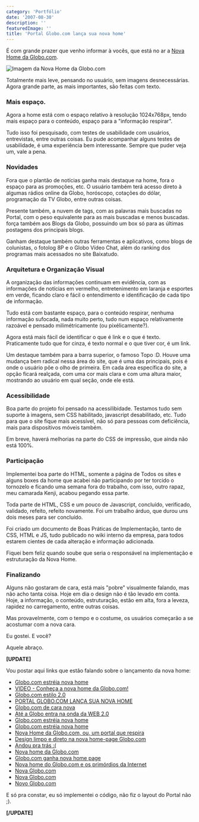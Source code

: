 ```yaml
---
category: 'Portfólio'
date: '2007-08-30'
description: ''
featuredImage: ''
title: 'Portal Globo.com lança sua nova home'
---
```


É com grande prazer que venho informar à vocês, que está no ar a [Nova Home da Globo.com](http://www.globo.com/).

![Imagem da Nova Home da Globo.com](/assets/images/posts/0_11431586_00.jpg)

Totalmente mais leve, pensando no usuário, sem imagens desnecessárias. Agora grande parte, as mais importantes, são feitas com texto.

### Mais espaço.

Agora a home está com o espaço relativo à resolução 1024x768px, tendo mais espaço para o conteúdo, espaço para a "informação respirar".

Tudo isso foi pesquisado, com testes de usabilidade com usuários, entrevistas, entre outras coisas. Eu pude acompanhar alguns testes de usabilidade, é uma experiência bem interessante. Sempre que puder veja um, vale a pena.

### Novidades

Fora que o plantão de notícias ganha mais destaque na home, fora o espaço para as promoções, etc. O usuário também terá acesso direto à algumas rádios online da Globo, horóscopo, cotações do dólar, programação da TV Globo, entre outras coisas.

Presente também, a nuvem de tags, com as palavras mais buscadas no Portal, com o peso equivalente para as mais buscadas e menos buscadas. força também aos Blogs da Globo, possuindo um box só para as últimas postagens dos principais blogs.

Ganham destaque também outras ferramentas e aplicativos, como blogs de colunistas, o fotolog 8P e o Globo Vídeo Chat, além do ranking dos programas mais acessados no site Baixatudo.

### Arquitetura e Organização Visual

A organização das informações continuam em evidência, com as informações de notícias em vermelho, entretenimento em laranja e esportes em verde, ficando claro e fácil o entendimento e identificação de cada tipo de informação.

Tudo está com bastante espaço, para o conteúdo respirar, nenhuma informação sufocada, nada muito perto, tudo num espaço relativamente razoável e pensado milimétricamente (ou pixélicamente?).

Agora está mais fácil de identificar o que é link e o que é texto. Praticamente tudo que for cinza, é texto normal e o que tiver cor, é um link.

Um destaque também para a barra superior, o famoso Topo :D. Houve uma mudança bem radical nessa área do site, que é uma das principais, pois é onde o usuário põe o olho de primeira. Em cada área específica do site, a opção ficará realçada, com uma cor mais clara e com uma altura maior, mostrando ao usuário em qual seção, onde ele está.

### Acessibilidade

Boa parte do projeto foi pensado na acessilibidade. Testamos tudo sem suporte à imagens, sem CSS habilitado, javascript desabilitado, etc. Tudo para que o site fique mais acessível, não só para pessoas com deficiência, mais para dispositivos móveis também.

Em breve, haverá melhorias na parte do CSS de impressão, que ainda não está 100%.

### Participação

Implementei boa parte do HTML, somente a página de Todos os sites e alguns boxes da home que acabei não participando por ter torcido o tornozelo e ficando uma semana fora do trabalho, com isso, outro rapaz, meu camarada Kenji, acabou pegando essa parte.

Toda parte de HTML, CSS e um pouco de Javascript, concluído, verificado, validado, refeito, refeito novamente. Foi um trabalho árduo, que durou uns dois meses para ser concluído.

Foi criado um documento de Boas Práticas de Implementação, tanto de CSS, HTML e JS, tudo publicado no wiki interno da empresa, para todos estarem cientes de cada alteração e informação adicionada.

Fiquei bem feliz quando soube que seria o responsável na implementação e estruturação da Nova Home.

### Finalizando

Alguns não gostaram de cara, está mais "pobre" visualmente falando, mas não acho tanta coisa. Hoje em dia o design não é tão levado em conta. Hoje, a informação, o conteúdo, estruturação, estão em alta, fora a leveza, rapidez no carregamento, entre outras coisas.

Mas provavelmente, com o tempo e o costume, os usuários começarão a se acostumar com a nova cara.

Eu gostei. E você?

Aquele abraço.

**\[UPDATE\]**

Vou postar aqui links que estão falando sobre o lançamento da nova home:

- [Globo.com estréia nova home](http://g1.globo.com/Noticias/Tecnologia/0,,MUL95922-6174,00.html)
- [VIDEO - Conheça a nova home da Globo.com!](http://video.globo.com/Videos/Player/0,,GIM722232-7759-CONHECA+A+NOVA+HOME+DA+GLOBOCOM,00.html)
- [Globo.com estilo 2.0](http://portalgyn.blog.br/2007/08/30/globocom-estilo-20/)
- [PORTAL GLOBO.COM LANÇA SUA NOVA HOME](http://www.portaldasnoticias.com/portal-globocom-lanca-sua-nova-home/)
- [Globo.com de cara nova](http://www.dourado.net/2007/08/30/globocom-de-cara-nova/)
- [Até a Globo entra na onda da WEB 2.0](http://internauta20.blogspot.com/2007/08/at-globo-entra-na-onda-da-web-20.html)
- [Globo.com estréia nova home](http://blog.mofo.art.br/2007/08/29/globocom-estreia-nova-home/)
- [Globo.com estréia nova home](http://www.alexandresaddi.com/2007/08/30/globocom-estreia-nova-home/)
- [Nova Home da Globo.com, ou, um portal que respira](http://www.carreirasolo.org/archives/nova_home_da_globoc.html)
- [Design limpo e direto na nova home-page Globo.com](http://blog.mhavila.com.br/2007/08/30/design-limpo-e-direto-na-nova-home-page-globocom/)
- [Andou pra trás :(](http://www.viuisso.com.br/2007/09/01/andou-pra-tras/)
- [Nova home da Globo.com](http://marciamaia.wordpress.com/2007/08/30/nova-home-da-globocom/)
- [Globo.com ganha nova home page](http://www.googlediscovery.com/2007/08/30/globocom-ganha-nova-home-page/)
- [Nova home do Globo.com e os primórdios da Internet](http://edudiserto.blogspot.com/2007/08/nova-home-do-globocom-e-os-primrdios-da.html)
- [Nova Globo.com](http://www.heldersantos.com.br/publicitando/2007/08/30/nova-globocom/)
- [Nova Globo.com](http://mtristao.com/blog/2007/08/30/nova-globocom/)
- [Novo Globo.com](http://www.pristina.org/?p=2117)

E só pra constar, eu só implementei o código, não fiz o layout do Portal não ;).

**\[/UPDATE\]**
